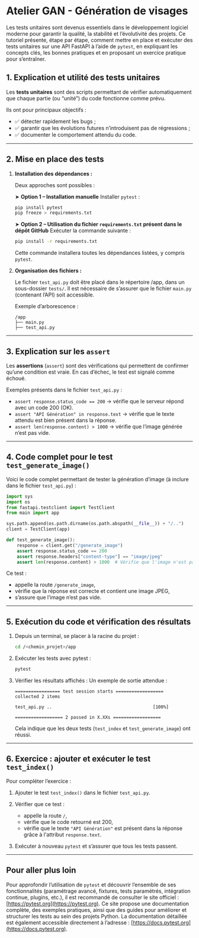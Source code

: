 # Atelier GAN - Génération de visages

Les tests unitaires sont devenus essentiels dans le développement logiciel moderne pour garantir la qualité, la stabilité et l’évolutivité des projets. Ce tutoriel présente, étape par étape, comment mettre en place et exécuter des tests unitaires sur une API FastAPI à l’aide de `pytest`, en expliquant les concepts clés, les bonnes pratiques et en proposant un exercice pratique pour s’entraîner.


## 1. Explication et utilité des tests unitaires

Les **tests unitaires** sont des scripts permettant de vérifier automatiquement que chaque partie (ou “unité”) du code fonctionne comme prévu.

Ils ont pour principaux objectifs :
- ✅ détecter rapidement les bugs ;
- ✅ garantir que les évolutions futures n’introduisent pas de régressions ;
- ✅ documenter le comportement attendu du code.

---

## 2. Mise en place des tests

1. **Installation des dépendances :**

   Deux approches sont possibles :

   ➤ **Option 1 – Installation manuelle**
   Installer `pytest` :

   ```bash
   pip install pytest
   pip freeze > requirements.txt
   ```

   ➤ **Option 2 – Utilisation du fichier `requirements.txt` présent dans le dépôt GitHub**
   Exécuter la commande suivante :

   ```bash
   pip install -r requirements.txt
   ```

   Cette commande installera toutes les dépendances listées, y compris `pytest`.

2. **Organisation des fichiers :**

   Le fichier `test_api.py` doit être placé dans le répertoire /app, dans un sous-dossier `tests/`.
   Il est nécessaire de s’assurer que le fichier `main.py` (contenant l’API) soit accessible.

   Exemple d’arborescence :

   ```
   /app
   ├── main.py
   ├── test_api.py
   ```

---

## 3. Explication sur les `assert`

Les **assertions** (`assert`) sont des vérifications qui permettent de confirmer qu’une condition est vraie.
En cas d’échec, le test est signalé comme échoué.

Exemples présents dans le fichier `test_api.py` :

* `assert response.status_code == 200` → vérifie que le serveur répond avec un code 200 (OK).
* `assert "API Génération" in response.text` → vérifie que le texte attendu est bien présent dans la réponse.
* `assert len(response.content) > 1000` → vérifie que l’image générée n’est pas vide.

---

## 4. Code complet pour le test `test_generate_image()`

Voici le code complet permettant de tester la génération d’image (à inclure dans le fichier `test_api.py`) :

```python
import sys
import os
from fastapi.testclient import TestClient
from main import app

sys.path.append(os.path.dirname(os.path.abspath(__file__)) + "/..")
client = TestClient(app)

def test_generate_image():
    response = client.get("/generate_image")
    assert response.status_code == 200
    assert response.headers["content-type"] == "image/jpeg"
    assert len(response.content) > 1000  # Vérifie que l'image n'est pas vide
```

Ce test :

* appelle la route `/generate_image`,
* vérifie que la réponse est correcte et contient une image JPEG,
* s’assure que l’image n’est pas vide.

---

## 5. Exécution du code et vérification des résultats

1. Depuis un terminal, se placer à la racine du projet :

   ```bash
   cd /<chemin_projet>/app
   ```

2. Exécuter les tests avec pytest :

   ```bash
   pytest
   ```

3. Vérifier les résultats affichés :
   Un exemple de sortie attendue :

   ```
   ================= test session starts ==================
   collected 2 items

   test_api.py ..                                      [100%]

   ================== 2 passed in X.XXs ==================
   ```

   Cela indique que les deux tests (`test_index` et `test_generate_image`) ont réussi.

---

## 6. Exercice : ajouter et exécuter le test `test_index()`

Pour compléter l’exercice :

1. Ajouter le test `test_index()` dans le fichier `test_api.py`.
2. Vérifier que ce test :

   * appelle la route `/`,
   * vérifie que le code retourné est 200,
   * vérifie que le texte `"API Génération"` est présent dans la réponse grâce à l'attribut `response.text`.
3. Exécuter à nouveau `pytest` et s’assurer que tous les tests passent.

---

## Pour aller plus loin

Pour approfondir l’utilisation de `pytest` et découvrir l’ensemble de ses fonctionnalités (paramétrage avancé, fixtures, tests paramétrés, intégration continue, plugins, etc.), il est recommandé de consulter le site officiel : [https://pytest.org](https://pytest.org). Ce site propose une documentation complète, des exemples pratiques, ainsi que des guides pour améliorer et structurer les tests au sein des projets Python. La documentation détaillée est également accessible directement à l’adresse : [https://docs.pytest.org](https://docs.pytest.org).
